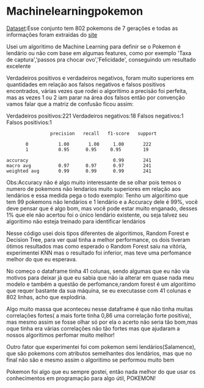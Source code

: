# Machinelearningpokemon

[Dataset](https://www.kaggle.com/rounakbanik/pokemon):Esse conjunto tem 802 pokemons de 7 gerações e todas as informações foram extraidas do [site](http://serebii.net/)

Usei um algoritimo de Machine Learning  para definir se o Pokemon é lendário ou não com base em algumas features, como por exemplo 'Taxa de captura','passos pra chocar ovo','Felicidade', conseguindo um resultado excelente

Verdadeiros positivos e verdadeiros negativos, foram muito superiores em quantidades em relação aos falsos negativos e falsos positivos encontrados, várias vezes que rodei o algoritimo a precisão foi perfeita, mas as vezes 1 ou 2 iam parar na área dos falsos então por convenção vamos falar que a matriz de confusão ficou assim:

Verdadeiros positivos:221
Verdadeiros negativos:18
Falsos negativos:1
Falsos positivios:1


                    precision   recall   f1-score   support

           0           1.00       1.00     1.00       222
           1           0.95      0.95     0.95        19

    accuracy                               0.99       241
    macro avg          0.97      0.97      0.97       241
    weighted avg       0.99      0.99      0.99       241




Obs:Accuracy não é algo muito interessante de se olhar pois temos o numero de pokemons não lendarios muito superiores em relação aos lendários e essa medida pega o todo exemplo:
Tenho um algoritimo que tem 99 pokemons não lendários e 1 lendário e a Accuracy dele é 99%, você deve pensar que é algo bom, mas você pode estar muito enganado, desses 1% que ele não acertou foi o único lendário existente, ou seja talvez seu algoritimo não esteja treinado para identificar lendários

Nesse código usei dois tipos diferentes de algoritimos, Random Forest e Decision Tree, para ver qual tinha a melhor performance, os dois tiveram ótimos resultados mas como esperado o Random Forest saiu na vitória, experimentei KNN mas o resultado foi inferior, mas teve uma perfomance melhor do que eu esperava.

No começo o dataframe tinha 41 colunas, sendo algumas que eu não via motivos para deixar já que eu sabia que não ia alterar em quase nada meu modelo e também a questão de perfomance,random forest é um algoritimo que requer bastante da sua máquina, se eu executasse com 41 colunas e 802 linhas, acho que explodiria.

Algo muito massa que aconteceu nesse dataframe é que não tinha muitas correlações fortes( a mais forte tinha 0,86 uma correlação forte positiva), mas mesmo assim se fosse olhar só por ela o acerto não seria tão bom,mas oque tinha era várias correlações não tão fortes mas que ajudaram a nossos algoritimos perfomar muito melhor!

Outro fator que experimentei foi com pokemon semi lendários(Salamence), que são pokemons com atributos semelhantes dos lendários, mas que no final não são e mesmo assim o algoritimo se performou muito bem

Pokemon foi algo que eu sempre gostei, então nada melhor do que usar os conhecimentos em programação para algo útil, POKEMON!
